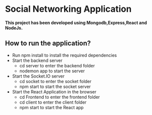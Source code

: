 # Social Networking Application
**This project has been developed using Mongodb,Express,React and NodeJs.**

## How to run the application?
* Run npm install to install the required dependencies
* Start the backend server
  * cd server to enter the backend folder
  * nodemon app to start the server
* Start the Socket.IO server
  * cd socket to enter the socket folder
  * npm start to start the socket server
* Start the React Application in the browser
  * cd Frontend to enter the frontend folder
  * cd client to enter the client folder
  * npm start to start the React app
